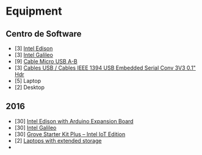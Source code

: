 Equipment
==

## Centro de Software

- [3] [Intel Edison](http://www.seeedstudio.com/depot/Intel-Edison-Breakout-Kit-p-2151.html?cPath=6_7)
- [3] [Intel Galileo](http://www.seeedstudio.com/depot/Intel-Galileo-p-1704.html)
- [9] [Cable Micro USB A-B](http://www.330ohms.com/Cable-Micro-USB-A-B_p_208.html)
- [3] [Cables USB / Cables IEEE 1394 USB Embedded Serial Conv 3V3 0.1" Hdr](http://www.mouser.mx/ProductDetail/FTDI/TTL-232R-3V3/?qs=sGAEpiMZZMuGxYVy11yKKo9Jh1vSyHd5j3BYkuIZ9TA%3d)
- [5] Laptop
- [2] Desktop

## 2016

- [30] [Intel Edison with Arduino Expansion Board](http://www.seeedstudio.com/depot/Intel-Edison-for-Arduino-p-2149.html)
- [30] [Intel Galileo](http://www.seeedstudio.com/depot/Intel-Galileo-p-1704.html)
- [30] [Grove Starter Kit Plus – Intel IoT Edition](http://www.seeedstudio.com/depot/Grove-starter-kit-plus-Intel-IoT-Edition-for-Intel-Galileo-Gen-2-and-Edison-p-1978.html?ref=staffPicked)
- [2] [Laptops with extended storage]()
- 
